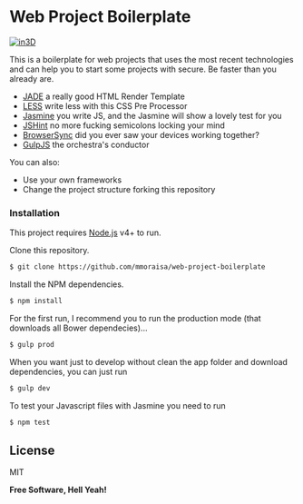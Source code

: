# Web Project Boilerplate

[![in3D](https://i.imgsafe.org/d1e7a6a2da.png)](http://in3D.com.br)

This is a boilerplate for web projects that uses the most recent technologies and can help you to start some projects with secure. Be faster than you already are.

  - [JADE] a really good HTML Render Template
  - [LESS] write less with this CSS Pre Processor
  - [Jasmine] you write JS, and the Jasmine will show a lovely test for you
  - [JSHint] no more fucking semicolons locking your mind
  - [BrowserSync] did you ever saw your devices working together?
  - [GulpJS] the orchestra's conductor

You can also:
  - Use your own frameworks
  - Change the project structure forking this repository

### Installation

This project requires [Node.js](https://nodejs.org/) v4+ to run.

Clone this repository.

```sh
$ git clone https://github.com/mmoraisa/web-project-boilerplate
```

Install the NPM dependencies.

```sh
$ npm install
```

For the first run, I recommend you to run the production mode (that downloads all Bower dependecies)...

```sh
$ gulp prod
```

When you want just to develop without clean the app folder and download dependencies, you can just run

```sh
$ gulp dev
```
To test your Javascript files with Jasmine you need to run
```sh
$ npm test
```

License
----

MIT


**Free Software, Hell Yeah!**

[//]: # (These are reference links used in the body of this note and get stripped out when the markdown processor does its job. There is no need to format nicely because it shouldn't be seen. Thanks SO - http://stackoverflow.com/questions/4823468/store-comments-in-markdown-syntax)

   [GulpJS]: <http://gulpjs.com>
   [JADE]: <http://jadelang.net>
   [LESS]: <http://lesscss.org>
   [Jasmine]: <http://jasmine.github.io>
   [JSHint]: <http://jshint.com>
   [BrowserSync]: <http://daringfireball.net/projects/markdown>

